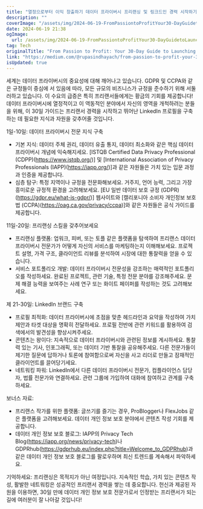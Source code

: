 ```yaml
---
title: "열정으로부터 이익 창출하기 데이터 프라이버시 프리랜싱 및 링크드인 경력 시작하기를 위한 30일 가이드"
description: ""
coverImage: "/assets/img/2024-06-19-FromPassiontoProfitYour30-DayGuidetoLaunchingaDataPrivacyFreelancingLinkedInCareer_0.png"
date: 2024-06-19 21:38
ogImage:
  url: /assets/img/2024-06-19-FromPassiontoProfitYour30-DayGuidetoLaunchingaDataPrivacyFreelancingLinkedInCareer_0.png
tag: Tech
originalTitle: "From Passion to Profit: Your 30-Day Guide to Launching a Data Privacy Freelancing , LinkedIn Career"
link: "https://medium.com/@rupasindhayach/from-passion-to-profit-your-30-day-guide-to-launching-a-data-privacy-freelancing-linkedin-career-05e5818c6780"
isUpdated: true
---
```


세계는 데이터 프라이버시의 중요성에 대해 깨어나고 있습니다. GDPR 및 CCPA와 같은 규정들이 중심에 서 있음에 따라, 모든 규모의 비즈니스가 규정을 준수하기 위해 서둘러하고 있습니다. 이 수요의 급증은 특히 프리랜서들에게는 황금의 기회를 제공합니다! 데이터 프라이버시에 열정적이고 이 역동적인 분야에서 자신의 영역을 개척하려는 분들을 위해, 이 30일 가이드는 프리랜서 경력을 시작하고 뛰어난 LinkedIn 프로필을 구축하는 데 필요한 지식과 자원을 갖추어줄 것입니다.

1일-10일: 데이터 프라이버시 전문 지식 구축

- 기본 지식: 데이터 주체 권리, 데이터 유출 통지, 데이터 최소화와 같은 핵심 데이터 프라이버시 개념에 익숙해지세요. [ISTQB Certified Data Privacy Professional (CDPP)(https://www.istqb.org/)] 및 [International Association of Privacy Professionals (IAPP)(https://iapp.org/)]과 같은 자원들은 가치 있는 입문 과정과 인증을 제공합니다.
- 심층 탐구: 특정 지역이나 규정을 전문화해보세요. 거주지, 언어 능력, 그리고 가장 흥미로운 규정적 환경을 고려해보세요. [EU 일반 데이터 보호 규정 (GDPR)(https://gdpr.eu/what-is-gdpr/)] 웹사이트와 [캘리포니아 소비자 개인정보 보호법 (CCPA)(https://oag.ca.gov/privacy/ccpa)]와 같은 자원들은 공식 가이드를 제공합니다.

11일-20일: 프리랜싱 스킬을 갖추어보세요

<!-- cozy-coder - 수평 -->

<ins class="adsbygoogle"
     style="display:block"
     data-ad-client="ca-pub-4877378276818686"
     data-ad-slot="1107185301"
     data-ad-format="auto"
     data-full-width-responsive="true"></ins>

<script>
     (adsbygoogle = window.adsbygoogle || []).push({});
</script>

- 프리랜싱 플랫폼: 업워크, 피버, 또는 토플 같은 플랫폼을 탐색하여 프리랜스 데이터 프라이버시 전문가가 어떻게 자신의 서비스를 마케팅하는지 이해해보세요. 프로젝트 설명, 가격 구조, 클라이언트 리뷰를 분석하여 시장에 대한 통찰력을 얻을 수 있습니다.
- 서비스 포트폴리오 개발: 데이터 프라이버시 전문성을 강조하는 매력적인 포트폴리오를 작성하세요. 완료된 프로젝트, 관련 기술, 특정 전문 분야를 강조해주세요. 문제 해결 능력을 보여주는 사례 연구 또는 화이트 페이퍼를 작성하는 것도 고려해보세요.

제 21-30일: LinkedIn 브랜드 구축

- 프로필 최적화: 데이터 프라이버시에 초점을 맞춘 헤드라인과 요약을 작성하여 가치 제안과 타겟 대상을 명확히 전달하세요. 프로필 전반에 관련 키워드를 활용하여 검색에서의 발견성을 향상시켜주세요.
- 콘텐츠는 왕이다: 지속적으로 데이터 프라이버시와 관련된 정보를 게시하세요. 통찰력 있는 기사, 인포그래픽, 또는 데이터 기반 통찰을 공유해주세요. 다른 전문가들이 제기한 질문에 답하거나 토론에 참여함으로써 자신을 사고 리더로 만들고 잠재적인 클라이언트를 끌어당기세요.
- 네트워킹 파워: LinkedIn에서 다른 데이터 프라이버시 전문가, 컴플라이언스 담당자, 법률 전문가와 연결하세요. 관련 그룹에 가입하여 대화에 참여하고 관계를 구축하세요.

보너스 자료:

<!-- cozy-coder - 수평 -->

<ins class="adsbygoogle"
     style="display:block"
     data-ad-client="ca-pub-4877378276818686"
     data-ad-slot="1107185301"
     data-ad-format="auto"
     data-full-width-responsive="true"></ins>

<script>
     (adsbygoogle = window.adsbygoogle || []).push({});
</script>

- 프리랜스 작가를 위한 플랫폼: 글쓰기를 즐기는 경우, ProBlogger나 FlexJobs 같은 플랫폼을 고려해보세요. 데이터 개인 정보 보호 분야에서 콘텐츠 작성 기회를 제공합니다.
- 데이터 개인 정보 보호 블로그: IAPP의 Privacy Tech Blog(https://iapp.org/news/privacy-tech)나 GDPRhub(https://gdprhub.eu/index.php?title=Welcome_to_GDPRhub)과 같은 데이터 개인 정보 보호 블로그를 팔로우하며 최신 트렌드를 계속해서 파악하세요.

기억하세요:
프리랜싱은 목적지가 아닌 여정입니다. 지속적인 학습, 가치 있는 콘텐츠 작성, 활발한 네트워킹은 성공적인 프리랜서 경력을 쌓는 데 중요합니다. 헌신과 제공된 자원을 이용하면, 30일 만에 데이터 개인 정보 보호 전문가로서 인정받는 프리랜서가 되는 길에 여러분이 잘 나아갈 것입니다!
